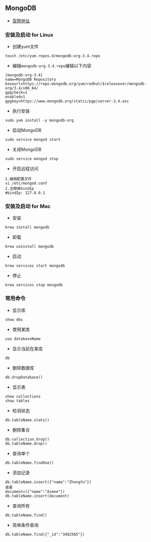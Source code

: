 ## MongoDB

* [官网地址](https://docs.mongodb.com/manual/tutorial/install-mongodb-on-red-hat/)

### 安装及启动 for Linux
* 创建yum文件
```
touch /etc/yum.repos.d/mongodb-org-3.4.repo
```

* 编辑`mongodb-org-3.4.repo`编辑以下内容
```
[mongodb-org-3.4]
name=MongoDB Repository
baseurl=https://repo.mongodb.org/yum/redhat/$releasever/mongodb-org/3.4/x86_64/
gpgcheck=1
enabled=1
gpgkey=https://www.mongodb.org/static/pgp/server-3.4.asc
```

* 执行安装
```
sudo yum install -y mongodb-org
```

* 启动MongoDB
```
sudo service mongod start
```

* 关闭MongoDB
```
sudo service mongod stop
```

* 开启远程访问
```
1.编辑配置文件
vi /etc/mongod.conf
2.注释掉bindIp
#bindIp: 127.0.0.1
```

### 安装及启动 for Mac
* 安装
```
brew install mongodb
```

* 卸载
```
brew uninstall mongodb
```

* 启动
```
brew services start mongodb
```

* 停止
```
brew services stop mongodb
``` 

### 常用命令
* 显示库
```
show dbs
```

* 使用某库
```
use databaseName
```

* 显示当前在某库
```
db
```

* 删除数据库
```
db.dropDatabase()
```

* 显示表
```
show collections
show tables
```

* 检测状态
```
db.tableName.stats()
```

* 删除集合
```
db.collection.drop()
db.tableName.drop()
```

* 查询单个
```
db.tableName.findOne()
```

* 添加记录
```
db.tableName.insert({"name":"ZhongYu"})
或者
document=({"name":"Aimee"})
db.tableName.insert(document)
```

* 查询所有
```
db.tableName.find()
```

* 简单条件查询
```
db.tableName.find({"_id":"3482565"})
```